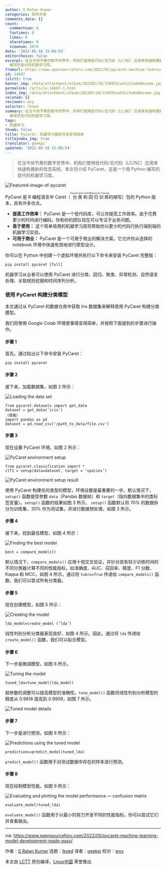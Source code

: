 ```yaml
---
author: S Ratan Kumar
categories: 软件开发
comments_data: []
count:
  commentnum: 0
  favtimes: 0
  likes: 0
  sharetimes: 0
  viewnum: 2874
date: '2022-05-18 15:09:54'
editorchoice: false
excerpt: 在当今快节奏的数字世界中，机构们使用低代码/无代码（LC/NC）应用来快速构建新的信息系统。本文将介绍 PyCaret，这是一个用 Python
  编写的低代码机器学习库。
fromurl: https://www.opensourceforu.com/2022/05/pycaret-machine-learning-model-development-made-easy/
id: 14607
islctt: true
banner_img: /data/attachment/album/202205/18/150955cwh2zztw8a8miwem.jpg
permalink: /article-14607-1.html
index_img: /data/attachment/album/202205/18/150955cwh2zztw8a8miwem.jpg.thumb.jpg
related: []
reviewer: wxy
selector: lkxed
summary: 在当今快节奏的数字世界中，机构们使用低代码/无代码（LC/NC）应用来快速构建新的信息系统。本文将介绍 PyCaret，这是一个用 Python
  编写的低代码机器学习库。
tags:
- 机器学习
thumb: false
title: PyCaret：机器学习模型开发变得简单
titleindex_img: true
translator: geekpi
updated: '2022-05-18 15:09:54'
---
```



> 
> 在当今快节奏的数字世界中，机构们使用低代码/无代码（LC/NC）应用来快速构建新的信息系统。本文将介绍 PyCaret，这是一个用 Python 编写的低代码机器学习库。
> 
> 
> 


![Featured-image-of-pycaret](/data/attachment/album/202205/18/150955cwh2zztw8a8miwem.jpg)


PyCaret 是 R 编程语言中 Caret（<ruby> 分类和回归训练 <rt>  Classification And REgression Training </rt></ruby>的缩写）包的 Python 版本，具有许多优点。


* **提高工作效率：** PyCaret 是一个低代码库，可让你提高工作效率。由于花费更少的时间进行编码，你和你的团队现在可以专注于业务问题。
* **易于使用：** 这个简单易用的机器学习库将帮助你以更少的代码行执行端到端的机器学习实验。
* **可用于商业：** PyCaret 是一个可用于商业的解决方案。它允许你从选择的 notebook 环境中快速有效地进行原型设计。


你可以在 Python 中创建一个虚拟环境并执行以下命令来安装 PyCaret 完整版：



```
pip install pycaret [full]

```

机器学习从业者可以使用 PyCaret 进行分类、回归、聚类、异常检测、自然语言处理、关联规则挖掘和时间序列分析。


### 使用 PyCaret 构建分类模型


本文通过从 PyCaret 的数据仓库中获取 Iris 数据集来解释使用 PyCaret 构建分类模型。


我们将使用 Google Colab 环境使事情变得简单，并按照下面提到的步骤进行操作。


#### 步骤 1


首先，通过给出以下命令安装 PyCaret：



```
pip install pycaret

```

#### 步骤 2


接下来，加载数据集，如图 2 所示：


![Loading the data set](/data/attachment/album/202205/18/150955j99yt9riy9yzrl7t.jpg)



```
from pycaret.datasets import get_data
dataset = get_data('iris') 
（或者）
import pandas as pd 
dataset = pd.read_csv('/path_to_data/file.csv')

```

#### 步骤 3


现在设置 PyCaret 环境，如图 2 所示：


![PyCaret environment setup](/data/attachment/album/202205/18/150955q6p5zoki6s5nn03d.jpg)



```
from pycaret.classification import *
clf1 = setup(data=dataset, target = ‘species’)

```

![PyCaret environment setup result](/data/attachment/album/202205/18/150956b6olguknp6luvhk6.jpg)


使用 PyCaret 构建任何类型的模型，环境设置是最重要的一步。默认情况下，`setup()` 函数接受参数 `data`（Pandas 数据帧）和 `target`（指向数据集中的类标签变量）。`setup()` 函数的结果如图 3 所示。 `setup()` 函数默认将 70% 的数据拆分为训练集，30% 作为测试集，并进行数据预处理，如图 3 所示。


#### 步骤 4


接下来，找到最佳模型，如图 4 所示：


![Finding the best model](/data/attachment/album/202205/18/150956fvrwzso21h11zvtz.jpg)



```
best = compare_models()

```

默认情况下，`compare_models()` 应用十倍交叉验证，并针对具有较少训练时间的不同分类器计算不同的性能指标，如准确度、AUC、召回率、精度、F1 分数、Kappa 和 MCC，如图 4 所示。通过将 `tubro=True` 传递给 `compare_models()` 函数，我们可以尝试所有分类器。


#### 步骤 5


现在创建模型，如图 5 所示：


![Creating the model](/data/attachment/album/202205/18/150956clkl4qqvwrwvmlhr.jpg)



```
lda_model=create_model (‘lda’)

```

线性判别分析分类器表现良好，如图 4 所示。因此，通过将 `lda` 传递给 `create_model()` 函数，我们可以拟合模型。


#### 步骤 6


下一步是微调模型，如图 6 所示。


![Tuning the model](/data/attachment/album/202205/18/150956vt31pks5sspsct0u.jpg)



```
tuned_lda=tune_model(lda_model)

```

超参数的调整可以提高模型的准确性。`tune_model()` 函数将线性判别分析模型的精度从 0.9818 提高到 0.9909，如图 7 所示。


![Tuned model details](/data/attachment/album/202205/18/150957cg78wdug1gu8er0u.jpg)


#### 步骤 7


下一步是进行预测，如图 8 所示：


![Predictions using the tuned model](/data/attachment/album/202205/18/150957j202hfphqq2l4hhu.jpg)



```
predictions=predict_model(tuned_lda)

```

`predict_model()` 函数用于对测试数据中存在的样本进行预测。


#### 步骤 8


现在绘制模型性能，如图 9 所示：


![Evaluating and plotting the model performance — confusion matrix](/data/attachment/album/202205/18/150957ies6ybqbx788b4kz.jpg)



```
evaluate_model(tuned_lda)

```

`evaluate_model()` 函数用于以最小的努力开发不同的性能指标。你可以尝试它们并查看输出。




---


via: <https://www.opensourceforu.com/2022/05/pycaret-machine-learning-model-development-made-easy/>


作者：[S Ratan Kumar](https://www.opensourceforu.com/author/s-ratan/) 选题：[lkxed](https://github.com/lkxed) 译者：[geekpi](https://github.com/geekpi) 校对：[wxy](https://github.com/wxy)


本文由 [LCTT](https://github.com/LCTT/TranslateProject) 原创编译，[Linux中国](https://linux.cn/) 荣誉推出
